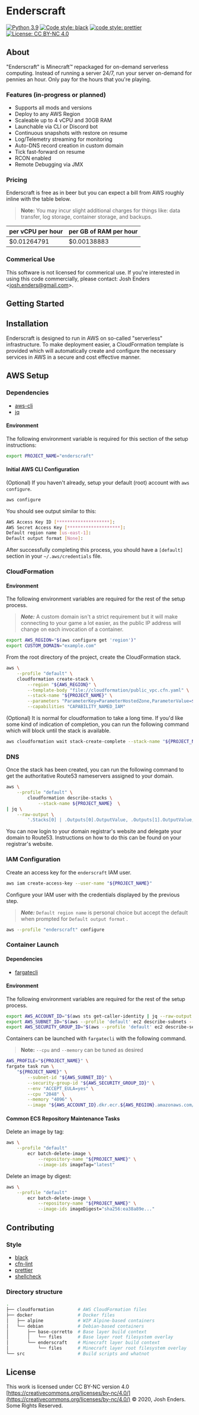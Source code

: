# Enderscraft

[![Python 3.9](https://img.shields.io/badge/python-3.9-blue.svg)](https://www.python.org/downloads/release/python-391/) [![Code style: black](https://img.shields.io/badge/code%20style-black-black.svg)](https://github.com/psf/black) [![code style: prettier](https://img.shields.io/badge/code_style-prettier-ff69b4.svg?style=flat-square)](https://github.com/prettier/prettier) [![License: CC BY-NC 4.0](https://img.shields.io/badge/license-CC%20BY--NC%204.0-lightgrey.svg)](https://creativecommons.org/licenses/by-nc/4.0/)

## About

"Enderscraft" is Minecraft™ repackaged for on-demand serverless computing. Instead of running a server 24/7, run your server on-demand for pennies an hour. Only pay for the hours that you're playing.

### Features (in-progress or planned)

- Supports all mods and versions
- Deploy to any AWS Region
- Scaleable up to 4 vCPU and 30GB RAM
- Launchable via CLI or Discord bot
- Continuous snapshots with restore on resume
- Log/Telemetry streaming for monitoring
- Auto-DNS record creation in custom domain
- Tick fast-forward on resume
- RCON enabled
- Remote Debugging via JMX

### Pricing

Enderscraft is free as in beer but you can expect a bill from AWS roughly inline with the table below.

> **Note:** You may incur slight additional charges for things like: data transfer, log storage, container storage, and backups.

| per vCPU per hour | per GB of RAM per hour |
| ----------------- | ---------------------- |
| $0.01264791       | $0.00138883            |

### Commerical Use

This software is not licensed for commerical use. If you're interested in using this code commercially, please contact: Josh Enders <<josh.enders@gmail.com>>.

## Getting Started

## Installation

Enderscraft is designed to run in AWS on so-called "serverless" infrastructure. To make deployment easier, a CloudFormation template is provided which will automatically create and configure the necessary services in AWS in a secure and cost effective manner.

## AWS Setup

### Dependencies

- [aws-cli](https://github.com/aws/aws-cli)
- [jq](https://stedolan.github.io/jq/)

#### Environment

The following environment variable is required for this section of the setup instructions:

```bash
export PROJECT_NAME="enderscraft"
```

#### Initial AWS CLI Configuration

(Optional) If you haven't already, setup your default (root) account with `aws configure`.

```bash
aws configure
```

You should see output similar to this:

```bash
AWS Access Key ID [********************]:
AWS Secret Access Key [********************]:
Default region name [us-east-1]:
Default output format [None]:
```

After successfully completing this process, you should have a `[default]` section in your `~/.aws/credentials` file.

### CloudFormation

#### Environment

The following environment variables are required for the rest of the setup process.

> **_Note:_** A custom domain isn't a strict requirement but it will make connecting to your game a lot easier, as the public IP address will change on each invocation of a container.

```bash
export AWS_REGION="$(aws configure get 'region')"
export CUSTOM_DOMAIN="example.com"
```

From the root directory of the project, create the CloudFormation stack.

```bash
aws \
    --profile "default" \
    cloudformation create-stack \
        --region "${AWS_REGION}" \
        --template-body "file://cloudformation/public_vpc.cfn.yaml" \
        --stack-name "${PROJECT_NAME}" \
        --parameters "ParameterKey=ParameterHostedZone,ParameterValue=${CUSTOM_DOMAIN}" \
        --capabilities "CAPABILITY_NAMED_IAM"
```

(Optional) It is normal for cloudformation to take a long time. If you'd like some kind of indication of completion, you can run the following command which will block until the stack is available.

```bash
aws cloudformation wait stack-create-complete --stack-name "${PROJECT_NAME}"
```

### DNS

Once the stack has been created, you can run the following command to get the authoritative Route53 nameservers assigned to your domain.

```bash
aws \
    --profile "default" \
        cloudformation describe-stacks \
            --stack-name ${PROJECT_NAME}  \
| jq \
    --raw-output \
        '.Stacks[0] | .Outputs[0].OutputValue, .Outputs[1].OutputValue, .Outputs[2].OutputValue, .Outputs[3].OutputValue'
```

You can now login to your domain registrar's website and delegate your domain to Route53. Instructions on how to do this can be found on your registrar's website.

### IAM Configuration

Create an access key for the `enderscraft` IAM user.

```bash
aws iam create-access-key --user-name "${PROJECT_NAME}"
```

Configure your IAM user with the credentials displayed by the previous step.

> **_Note:_** `Default region name` is personal choice but accept the default when prompted for `Default output format` .

```bash
aws --profile "enderscraft" configure
```

### Container Launch

#### Dependencies

- [fargatecli](https://github.com/awslabs/fargatecli)

#### Environment

The following environment variables are required for the rest of the setup process.

```bash
export AWS_ACCOUNT_ID="$(aws sts get-caller-identity | jq --raw-output '.Account')"
export AWS_SUBNET_ID="$(aws --profile 'default' ec2 describe-subnets --filters "Name=tag:Name,Values=${PROJECT_NAME}-SubnetPublic" | jq --raw-output '.Subnets[0].SubnetId')"
export AWS_SECURITY_GROUP_ID="$(aws --profile 'default' ec2 describe-security-groups --filters "Name=tag:Name,Values=${PROJECT_NAME}-SecurityGroupFargateTasks" | jq --raw-output '.SecurityGroups[0].GroupId')"
```

Containers can be launched with `fargatecli` with the following command.

> **Note:** `--cpu` and `--memory` can be tuned as desired

```bash
AWS_PROFILE="${PROJECT_NAME}" \
fargate task run \
    "${PROJECT_NAME}" \
        --subnet-id "${AWS_SUBNET_ID}" \
        --security-group-id "${AWS_SECURITY_GROUP_ID}" \
        --env "ACCEPT_EULA=yes" \
        --cpu "2048" \
        --memory "4096" \
        --image "${AWS_ACCOUNT_ID}.dkr.ecr.${AWS_REGION}.amazonaws.com/enderscraft:latest"
```

#### Common ECS Repository Maintenance Tasks

Delete an image by tag:

```bash
aws \
    --profile "default"
        ecr batch-delete-image \
            --repository-name "${PROJECT_NAME}" \
            --image-ids imageTag="latest"
```

Delete an image by digest:

```bash
aws \
    --profile "default"
        ecr batch-delete-image \
            --repository-name "${PROJECT_NAME}" \
            --image-ids imageDigest="sha256:ea38a89e..."
```

## Contributing

### Style

- [black](https://github.com/psf/black)
- [cfn-lint](https://github.com/aws-cloudformation/cfn-python-lint)
- [prettier](https://github.com/prettier/prettier)
- [shellcheck](https://github.com/koalaman/shellcheck)

### Directory structure

```bash
.
├── cloudformation         # AWS CloudFormation files
├── docker                 # Docker files
│   ├── alpine             # WIP Alpine-based containers
│   └── debian             # Debian-based containers
│       ├── base-corretto  # Base layer build context
│       │   └── files      # Base layer root filesystem overlay
│       └── enderscraft    # Minecraft layer build context
│           └── files      # Minecraft layer root filesystem overlay
└── src                    # Build scripts and whatnot
```

## License

This work is licensed under CC BY-NC version 4.0 [https://creativecommons.org/licenses/by-nc/4.0/](https://creativecommons.org/licenses/by-nc/4.0/)
© 2020, Josh Enders. Some Rights Reserved.
